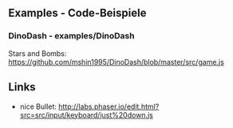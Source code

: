
## Examples - Code-Beispiele

### DinoDash - examples/DinoDash

Stars and Bombs:  
https://github.com/mshin1995/DinoDash/blob/master/src/game.js

## Links

- nice Bullet: http://labs.phaser.io/edit.html?src=src/input/keyboard/just%20down.js
